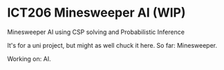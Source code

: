 # ICT206 Minesweeper AI (WIP)
 Minesweeper AI using CSP solving and Probabilistic Inference

It's for a uni project, but might as well chuck it here.
So far:
Minesweeper.

Working on:
AI.
